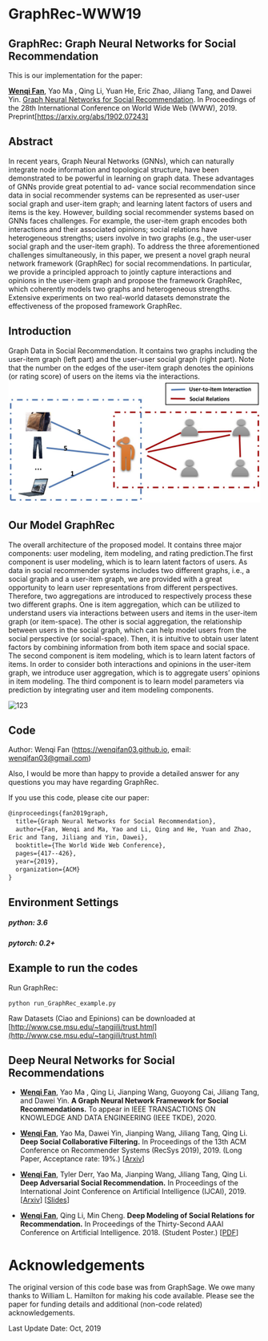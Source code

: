 # GraphRec-WWW19

## GraphRec: Graph Neural Networks for Social Recommendation

This is our implementation for the paper:

[**<u>Wenqi Fan</u>**](https://wenqifan03.github.io), Yao Ma , Qing Li, Yuan He, Eric Zhao, Jiliang Tang, and Dawei Yin. [Graph Neural Networks for Social Recommendation](https://arxiv.org/pdf/1902.07243.pdf). 
In Proceedings of the 28th International Conference on World Wide Web (WWW), 2019. 
Preprint[https://arxiv.org/abs/1902.07243]


## Abstract
In recent years, Graph Neural Networks (GNNs), which can naturally integrate node information and topological structure, have been demonstrated to be powerful in learning on graph data. These advantages of GNNs provide great potential to ad- vance social recommendation since data in social recommender systems can be represented as user-user social graph and user-item graph; and learning latent factors of users and items is the key. However, building social recommender systems based on GNNs faces challenges. For example, the user-item graph encodes both interactions and their associated opinions; social relations have heterogeneous strengths; users involve in two graphs (e.g., the user-user social graph and the user-item graph). To address the three aforementioned challenges simultaneously, in this paper, we present a novel graph neural network framework (GraphRec) for social recommendations. In particular, we provide a principled approach to jointly capture interactions and opinions in the user-item graph and propose the framework GraphRec, which coherently models two graphs and heterogeneous strengths. Extensive experiments on two real-world datasets demonstrate the effectiveness of the proposed framework GraphRec.



## Introduction
 Graph Data in Social Recommendation. It contains two graphs including the user-item graph (left part) and the user-user social graph (right part). Note that the number on the edges of the user-item graph denotes the opinions (or rating score) of users on the items via the interactions.
![ 123](intro.png "Social Recommendations")


## Our Model GraphRec
The overall architecture of the proposed model. It contains three major components: user modeling, item modeling, and rating prediction.The first component is user modeling, which is to learn latent factors of users. As data in social recommender systems includes two different graphs, i.e., a social graph and a user-item graph, we are provided with a great opportunity to learn user representations from different perspectives. Therefore, two aggregations are introduced to respectively process these two different graphs. One is item aggregation, which can be utilized to understand users via interactions between users and items in the user-item graph (or item-space). The other is social aggregation, the relationship between users in the social graph, which can help model users from the social perspective (or social-space). Then, it is intuitive to obtain user latent factors by combining information from both item space and social space. The second component is item modeling, which is to learn latent factors of items. In order to consider both interactions and opinions in the user-item graph, we introduce user aggregation, which is to aggregate users’ opinions in item modeling. The third component is to learn model parameters via prediction by integrating user and item modeling components.

![ 123](GraphRec.png "GraphRec")


## Code

Author: Wenqi Fan (https://wenqifan03.github.io, email: wenqifan03@gmail.com) 

Also, I would be more than happy to provide a detailed answer for any questions you may have regarding GraphRec.

If you use this code, please cite our paper:
```
@inproceedings{fan2019graph,
  title={Graph Neural Networks for Social Recommendation},
  author={Fan, Wenqi and Ma, Yao and Li, Qing and He, Yuan and Zhao, Eric and Tang, Jiliang and Yin, Dawei},
  booktitle={The World Wide Web Conference},
  pages={417--426},
  year={2019},
  organization={ACM}
}
```

## Environment Settings
##### python: 3.6
##### pytorch: 0.2+

## Example to run the codes

Run GraphRec:
```
python run_GraphRec_example.py
```

Raw Datasets (Ciao and Epinions)  can be downloaded at [http://www.cse.msu.edu/~tangjili/trust.html](http://www.cse.msu.edu/~tangjili/trust.html)

## Deep Neural Networks for Social Recommendations

*  **<u>Wenqi Fan</u>**, Yao Ma , Qing Li, Jianping Wang, Guoyong Cai, Jiliang Tang, and Dawei Yin. **A Graph Neural Network Framework for Social Recommendations.** To appear in IEEE TRANSACTIONS ON KNOWLEDGE AND DATA ENGINEERING (IEEE TKDE), 2020.

* **<u>Wenqi Fan</u>**, Yao Ma, Dawei Yin, Jianping Wang, Jiliang Tang, Qing Li.
  **Deep Social Collaborative Filtering.** In Proceedings of the 13th ACM Conference on Recommender Systems (RecSys 2019), 2019. (Long Paper,  Acceptance rate: 19%.) [[Arxiv](https://arxiv.org/abs/1907.06853)]    

* **<u>Wenqi Fan</u>**, Tyler Derr, Yao Ma, Jianping Wang, Jiliang Tang, Qing Li.
  **Deep Adversarial Social Recommendation.**  In Proceedings of the International Joint Conference on Artificial Intelligence (IJCAI), 2019. [[Arxiv](https://arxiv.org/abs/1905.13160)]   [[Slides](https://drive.google.com/file/d/1lCvxGlkBm6ux3KderXlE0YE9ELSHlfbh/view?usp=sharing)]

* **<u>Wenqi Fan</u>**, Qing Li, Min Cheng. **Deep Modeling of Social Relations for Recommendation.**  In Proceedings of the Thirty-Second AAAI Conference on Artificial Intelligence. 2018. (Student Poster.)  [[PDF](https://www.aaai.org/ocs/index.php/AAAI/AAAI18/paper/viewPaper/16075)]



# Acknowledgements
The original version of this code base was from GraphSage. We owe many thanks to William L. Hamilton for making his code available. 
Please see the paper for funding details and additional (non-code related) acknowledgements.

Last Update Date: Oct, 2019

